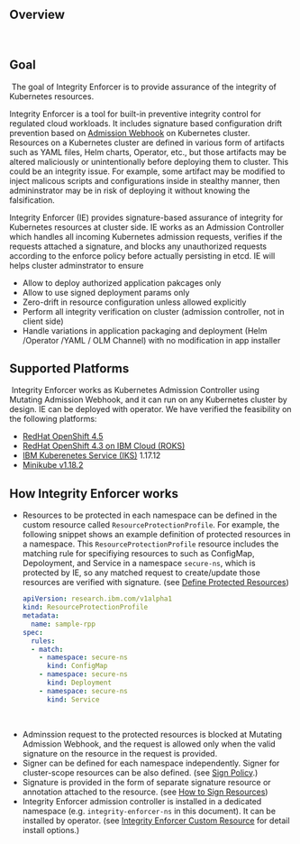 ## Overview 
​
## Goal
​
The goal of Integrity Enforcer is to provide assurance of the integrity of Kubernetes resources.  

Integrity Enforcer is a tool for built-in preventive integrity control for regulated cloud workloads. It includes signature based configuration drift prevention based on [Admission Webhook](https://kubernetes.io/docs/reference/access-authn-authz/admission-controllers/) on Kubernetes cluster.
​
Resources on a Kubernetes cluster are defined in various form of artifacts such as YAML files, Helm charts, Operator, etc., but those artifacts may be altered maliciously or unintentionally before deploying them to cluster. 
This could be an integrity issue. For example, some artifact may be modified to inject malicous scripts and configurations inside in stealthy manner, then admininstrator may be in risk of deploying it without knowing the falsification.

Integrity Enforcer (IE) provides signature-based assurance of integrity for Kubernetes resources at cluster side. IE works as an Admission Controller which handles all incoming Kubernetes admission requests, verifies if the requests attached a signature, and blocks any unauthorized requests according to the enforce policy before actually persisting in etcd. IE will helps cluster adminstrator to ensure
- Allow to deploy authorized application pakcages only
- Allow to use signed deployment params only
- Zero-drift in resource configuration unless allowed explicitly
- Perform all integrity verification on cluster (admission controller, not in client side)
- Handle variations in application packaging and deployment (Helm /Operator /YAML / OLM Channel) with no modification in app installer
​

## Supported Platforms
​
Integrity Enforcer works as Kubernetes Admission Controller using Mutating Admission Webhook, and it can run on any Kubernetes cluster by design. 
IE can be deployed with operator. We have verified the feasibility on the following platforms:
​
- [RedHat OpenShift 4.5](https://www.openshift.com/)
- [RedHat OpenShift 4.3 on IBM Cloud (ROKS)](https://www.openshift.com/products/openshift-ibm-cloud)
- [IBM Kuberenetes Service (IKS)](https://www.ibm.com/cloud/container-service/) 1.17.12
- [Minikube v1.18.2](https://kubernetes.io/docs/setup/learning-environment/minikube/)
​

## How Integrity Enforcer works
- Resources to be protected in each namespace can be defined in the custom resource called `ResourceProtectionProfile`. For example, the following snippet shows an example definition of protected resources in a namespace. This `ResourceProtectionProfile` resource includes the matching rule for specifiying resources to such as ConfigMap, Depoloyment, and Service in a namespace `secure-ns`, which is protected by IE, so any matched request to create/update those resources are verified with signature.  (see [Define Protected Resources](README_FOR_RESOURCE_PROTECTION_PROFILE.md))
​
  ```yaml
  apiVersion: research.ibm.com/v1alpha1
  kind: ResourceProtectionProfile
  metadata:
    name: sample-rpp
  spec:
    rules:
    - match:
      - namespace: secure-ns
        kind: ConfigMap
      - namespace: secure-ns
        kind: Deployment
      - namespace: secure-ns
        kind: Service
  ```
​
- Adminssion request to the protected resources is blocked at Mutating Admission Webhook, and the request is allowed only when the valid signature on the resource in the request is provided.
- Signer can be defined for each namespace independently. Signer for cluster-scope resources can be also defined. (see [Sign Policy](README_CONFIG_SIGNER_POLICY.md).)
- Signature is provided in the form of separate signature resource or annotation attached to the resource. (see [How to Sign Resources](README_RESOURCE_SIGNATURE.md))
- Integrity Enforcer admission controller is installed in a dedicated namespace (e.g. `integrity-enforcer-ns` in this document). It can be installed by operator. (see [Integrity Enforcer Custom Resource](README_IE_OPERATOR_CR.md) for detail install options.)
​